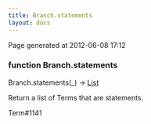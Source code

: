 ```yaml
---
title: Branch.statements
layout: docs
---
```


<div class="bottom_right_note">Page generated at 2012-06-08 17:12</div>
<h3><span class="minor">function</span> Branch.statements</h3>

Branch.statements(_) -> <a href="/docs/List.html">List</a>
<p>Return a list of Terms that are statements.</p>

<p><span class="extra_minor">Term#1141</span></p>
